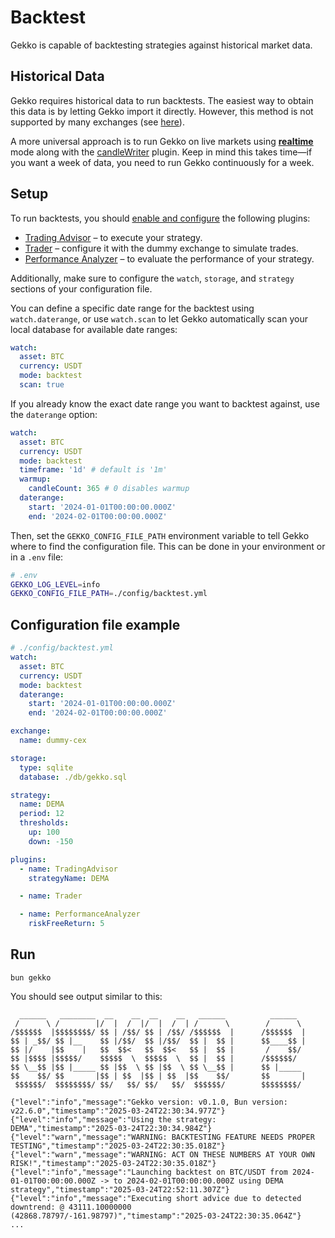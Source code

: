 # Backtest

Gekko is capable of backtesting strategies against historical market data.

## Historical Data

Gekko requires historical data to run backtests. The easiest way to obtain this data is by letting Gekko import it directly. However, this method is not supported by many exchanges (see [here](../introduction/supported-exchanges.md)).

A more universal approach is to run Gekko on live markets using [**realtime**](./realtime.md) mode along with the [candleWriter](../plugins/candle-writer.md) plugin. Keep in mind this takes time—if you want a week of data, you need to run Gekko continuously for a week.

## Setup

To run backtests, you should [enable and configure](../plugins/introduction.md) the following plugins:

- [Trading Advisor](../plugins/trading-advisor.md) – to execute your strategy.
- [Trader](../plugins/trader.md) – configure it with the dummy exchange to simulate trades.
- [Performance Analyzer](../plugins/performance-analyzer.md) – to evaluate the performance of your strategy.

Additionally, make sure to configure the `watch`, `storage`, and `strategy` sections of your configuration file.

You can define a specific date range for the backtest using `watch.daterange`, or use `watch.scan` to let Gekko automatically scan your local database for available date ranges:

```yaml
watch:
  asset: BTC
  currency: USDT
  mode: backtest
  scan: true
```

If you already know the exact date range you want to backtest against, use the `daterange` option:

```yaml
watch:
  asset: BTC
  currency: USDT
  mode: backtest
  timeframe: '1d' # default is '1m'
  warmup:
    candleCount: 365 # 0 disables warmup
  daterange:
    start: '2024-01-01T00:00:00.000Z'
    end: '2024-02-01T00:00:00.000Z'
```

Then, set the `GEKKO_CONFIG_FILE_PATH` environment variable to tell Gekko where to find the configuration file. This can be done in your environment or in a `.env` file:

```bash
# .env
GEKKO_LOG_LEVEL=info
GEKKO_CONFIG_FILE_PATH=./config/backtest.yml
```

## Configuration file example

```yaml
# ./config/backtest.yml
watch:
  asset: BTC
  currency: USDT
  mode: backtest
  daterange:
    start: '2024-01-01T00:00:00.000Z'
    end: '2024-02-01T00:00:00.000Z'

exchange:
  name: dummy-cex

storage:
  type: sqlite
  database: ./db/gekko.sql

strategy:
  name: DEMA
  period: 12
  thresholds:
    up: 100
    down: -150

plugins:
  - name: TradingAdvisor
    strategyName: DEMA

  - name: Trader

  - name: PerformanceAnalyzer
    riskFreeReturn: 5
```

## Run

    bun gekko

You should see output similar to this:

```
  ______   ________  __    __  __    __   ______          ______
 /      \ /        |/  |  /  |/  |  /  | /      \        /      \
/$$$$$$  |$$$$$$$$/ $$ | /$$/ $$ | /$$/ /$$$$$$  |      /$$$$$$  |
$$ | _$$/ $$ |__    $$ |/$$/  $$ |/$$/  $$ |  $$ |      $$____$$ |
$$ |/    |$$    |   $$  $$<   $$  $$<   $$ |  $$ |       /    $$/
$$ |$$$$ |$$$$$/    $$$$$  \  $$$$$  \  $$ |  $$ |      /$$$$$$/
$$ \__$$ |$$ |_____ $$ |$$  \ $$ |$$  \ $$ \__$$ |      $$ |_____
$$    $$/ $$       |$$ | $$  |$$ | $$  |$$    $$/       $$       |
 $$$$$$/  $$$$$$$$/ $$/   $$/ $$/   $$/  $$$$$$/        $$$$$$$$/

{"level":"info","message":"Gekko version: v0.1.0, Bun version: v22.6.0","timestamp":"2025-03-24T22:30:34.977Z"}
{"level":"info","message":"Using the strategy: DEMA","timestamp":"2025-03-24T22:30:34.984Z"}
{"level":"warn","message":"WARNING: BACKTESTING FEATURE NEEDS PROPER TESTING","timestamp":"2025-03-24T22:30:35.018Z"}
{"level":"warn","message":"WARNING: ACT ON THESE NUMBERS AT YOUR OWN RISK!","timestamp":"2025-03-24T22:30:35.018Z"}
{"level":"info","message":"Launching backtest on BTC/USDT from 2024-01-01T00:00:00.000Z -> to 2024-02-01T00:00:00.000Z using DEMA strategy","timestamp":"2025-03-24T22:52:11.307Z"}
{"level":"info","message":"Executing short advice due to detected downtrend: @ 43111.10000000 (42868.78797/-161.98797)","timestamp":"2025-03-24T22:30:35.064Z"}
...
```
